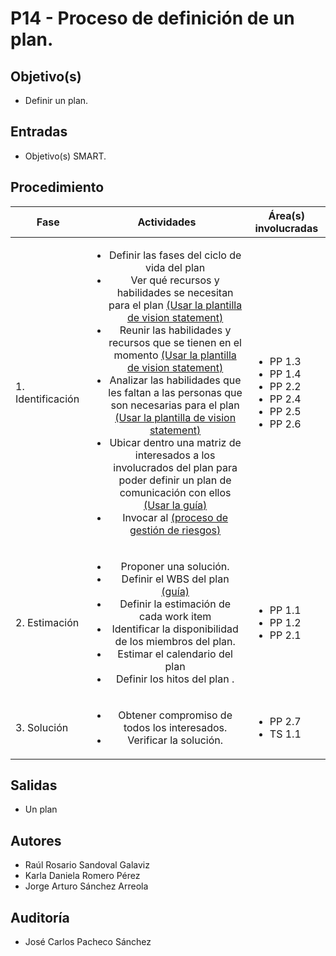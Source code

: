 # P14 - Proceso de definición de un plan.

## Objetivo(s)

- Definir un plan.

## Entradas

- Objetivo(s) SMART.

## Procedimiento

| Fase |   Actividades   | Área(s) involucradas |
|------|:---------------:|--------------------|
| 1. Identificación | <ul><li>Definir las fases del ciclo de vida del plan </li> <li>Ver qué recursos y habilidades se necesitan para el plan [(Usar la plantilla de vision statement)](../plantillas/PL07-plantilla-para-vision-statement-de-un-plan)</li><li>Reunir las habilidades y recursos que se tienen en el momento [(Usar la plantilla de vision statement)](../plantillas/PL07-plantilla-para-vision-statement-de-un-plan)</li><li>Analizar las habilidades que les faltan a las personas que son necesarias para el plan [(Usar la plantilla de vision statement)](../plantillas/PL07-plantilla-para-vision-statement-de-un-plan)</li><li>Ubicar dentro una matriz de interesados a los involucrados del plan para poder definir un plan de comunicación con ellos [(Usar la guía)](../guias/G09-guia-ubicar-interesados-en-la-matriz-de-interesados) </li> <li>Invocar al [(proceso de gestión de riesgos)](../procesos/P08-proceso-gestion-riesgos)</li></ul> | <ul><li>PP 1.3</li><li>PP 1.4</li><li>PP 2.2</li><li>PP 2.4</li><li>PP 2.5</li><li>PP 2.6</li></ul> |
| 2. Estimación | <ul><li>Proponer una solución. </li><li>Definir el WBS del plan [(guía)](../guias/G07-guia-wbs) </li><li>Definir la estimación de cada work item  </li><li>Identificar la disponibilidad de los miembros del plan.</li><li>Estimar el calendario del plan</li><li>Definir los hitos del plan .</li>  </ul> | <ul><li>PP 1.1</li><li>PP 1.2</li><li>PP 2.1</li></ul> |
| 3. Solución | <ul><li>Obtener compromiso de todos los interesados.</li> <li>Verificar la solución.</li> </ul> | <ul><li>PP 2.7</li><li>TS 1.1</li></ul> |

## Salidas
- Un plan

## Autores

- Raúl Rosario Sandoval Galaviz
- Karla Daniela Romero Pérez
- Jorge Arturo Sánchez Arreola 

## Auditoría

- José Carlos Pacheco Sánchez
